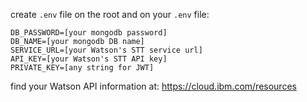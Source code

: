 create `.env` file on the root and on your `.env` file:

```
DB_PASSWORD=[your mongodb password]
DB_NAME=[your mongodb DB name]
SERVICE_URL=[your Watson's STT service url]
API_KEY=[your Watson's STT API key]
PRIVATE_KEY=[any string for JWT]
```

find your Watson API information at:
https://cloud.ibm.com/resources
